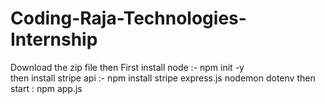 # Coding-Raja-Technologies-Internship
Download the zip file then First install node  :-  npm init -y<br>
then install stripe api :- npm install stripe express.js nodemon dotenv
then start : npm app.js


